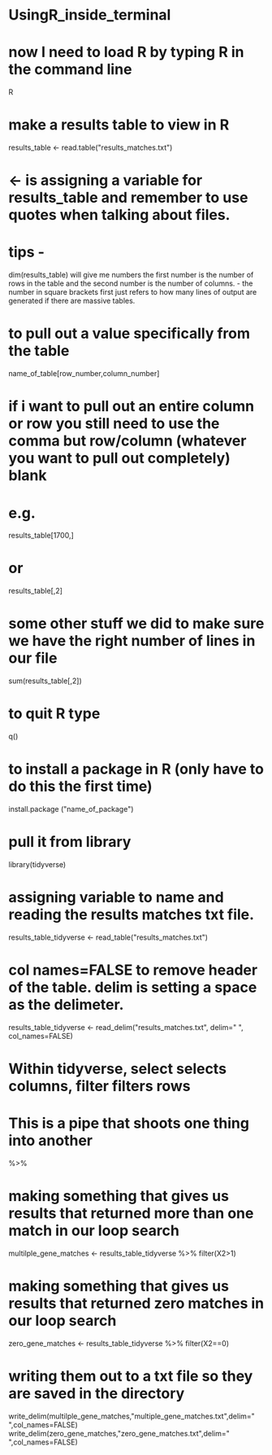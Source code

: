 # UsingR_inside_terminal
# now I need to load R by typing R in the command line 
 R
 # make a results table to view in R 
 results_table <-  read.table("results_matches.txt")
 # <- is assigning a variable for results_table and remember to use quotes when talking about files. 
 
 # tips - 
 dim(results_table) will give me numbers the first number is the number of rows in the table and the second number is the number of columns. - the number in square brackets first just refers to how many lines of output are generated if there are massive tables. 
 # to pull out a value specifically from the table 
 name_of_table[row_number,column_number] 
 # if i want to pull out an entire column or row you still need to use the comma but row/column (whatever you want to pull out completely) blank 
# e.g. 
results_table[1700,]

 # or 

results_table[,2]

# some other stuff we did to make sure we have the right number of lines in our file 
sum(results_table[,2])
# to quit R type 
q()
# to install a package in R (only have to do this the first time)
install.package ("name_of_package")
# pull it from library 
library(tidyverse)
# assigning variable to name and reading the results matches txt file.
results_table_tidyverse <- read_table("results_matches.txt")
# col names=FALSE to remove header of the table. delim is setting a space as the delimeter. 
results_table_tidyverse <- read_delim("results_matches.txt", delim=" ", col_names=FALSE)

# Within tidyverse, select selects columns, filter filters rows


# This is a pipe that shoots one thing into another
 %>%

# making something that gives us results that returned more than one match in our loop search  
multilple_gene_matches <- results_table_tidyverse %>% filter(X2>1)
# making something that gives us results that returned zero matches in our loop search
zero_gene_matches <- results_table_tidyverse %>% filter(X2==0)

# writing them out to a txt file so they are saved in the directory 
write_delim(multilple_gene_matches,"multiple_gene_matches.txt",delim=" ",col_names=FALSE)
write_delim(zero_gene_matches,"zero_gene_matches.txt",delim=" ",col_names=FALSE)
